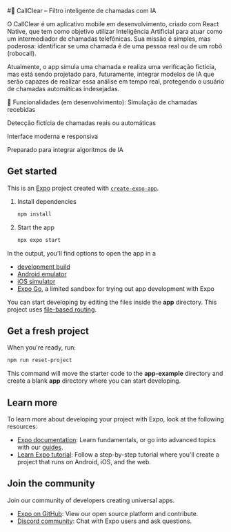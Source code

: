 #📱 CallClear – Filtro inteligente de chamadas com IA

O CallClear é um aplicativo mobile em desenvolvimento, criado com React Native, que tem como objetivo utilizar Inteligência Artificial para atuar como um intermediador de chamadas telefônicas. Sua missão é simples, mas poderosa: identificar se uma chamada é de uma pessoa real ou de um robô (robocall).

Atualmente, o app simula uma chamada e realiza uma verificação fictícia, mas está sendo projetado para, futuramente, integrar modelos de IA que serão capazes de realizar essa análise em tempo real, protegendo o usuário de chamadas automáticas indesejadas.

🔧 Funcionalidades (em desenvolvimento):
Simulação de chamadas recebidas

Detecção fictícia de chamadas reais ou automáticas

Interface moderna e responsiva

Preparado para integrar algoritmos de IA

## Get started

This is an [Expo](https://expo.dev) project created with [`create-expo-app`](https://www.npmjs.com/package/create-expo-app).

1. Install dependencies

   ```bash
   npm install
   ```

2. Start the app

   ```bash
   npx expo start
   ```

In the output, you'll find options to open the app in a

- [development build](https://docs.expo.dev/develop/development-builds/introduction/)
- [Android emulator](https://docs.expo.dev/workflow/android-studio-emulator/)
- [iOS simulator](https://docs.expo.dev/workflow/ios-simulator/)
- [Expo Go](https://expo.dev/go), a limited sandbox for trying out app development with Expo

You can start developing by editing the files inside the **app** directory. This project uses [file-based routing](https://docs.expo.dev/router/introduction).

## Get a fresh project

When you're ready, run:

```bash
npm run reset-project
```

This command will move the starter code to the **app-example** directory and create a blank **app** directory where you can start developing.

## Learn more

To learn more about developing your project with Expo, look at the following resources:

- [Expo documentation](https://docs.expo.dev/): Learn fundamentals, or go into advanced topics with our [guides](https://docs.expo.dev/guides).
- [Learn Expo tutorial](https://docs.expo.dev/tutorial/introduction/): Follow a step-by-step tutorial where you'll create a project that runs on Android, iOS, and the web.

## Join the community

Join our community of developers creating universal apps.

- [Expo on GitHub](https://github.com/expo/expo): View our open source platform and contribute.
- [Discord community](https://chat.expo.dev): Chat with Expo users and ask questions.
